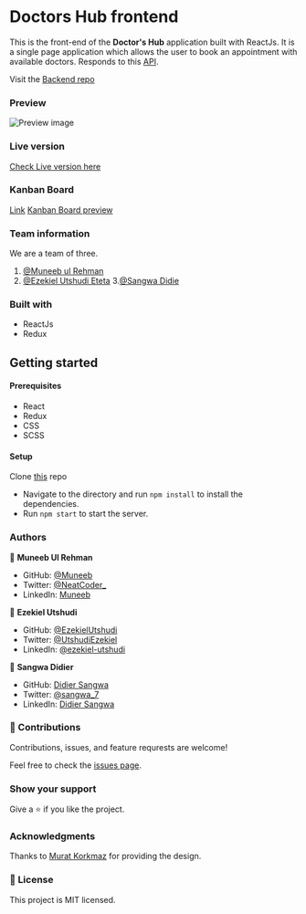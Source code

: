 # Doctors Hub frontend

This is the front-end of the **Doctor's Hub** application built with ReactJs. It is a single page application which allows the user to book an appointment with available doctors. Responds to this [API](https://doctors-hub-backend.herokuapp.com/api).

Visit the [Backend repo](https://github.com/muneebulrehman/doctors-hub-backend)

### Preview

![Preview image](./)

### Live version

[Check Live version here]()

### Kanban Board

[Link](https://github.com/users/muneebulrehman/projects/1)
[Kanban Board preview](https://github.com/muneebulrehman/doctors-hub-backend/issues)

### Team information

We are a team of three.

1. [@Muneeb ul Rehman](https://github.com/muneebulrehman)
2. [@Ezekiel Utshudi Eteta](https://github.com/EzekielUtshudi)
3.[@Sangwa Didie](https://github.com/sangwa7)

### Built with

- ReactJs
- Redux

## Getting started

#### Prerequisites

- React
- Redux
- CSS
- SCSS

#### Setup

Clone [this](git@github.com:muneebulrehman/doctors-hub-frontend.git) repo

- Navigate to the directory and run `npm install` to install the dependencies.
- Run `npm start` to start the server.

### Authors

👤 **Muneeb Ul Rehman**

- GitHub: [@Muneeb](https://github.com/muneebulrehman)
- Twitter: [@NeatCoder\_](https://twitter.com/NeatCoder_)
- LinkedIn: [Muneeb](https://www.linkedin.com/in/muneebulrehman/)

👤 **Ezekiel Utshudi**

- GitHub: [@EzekielUtshudi](https://github.com/EzekielUtshudi)
- Twitter: [@UtshudiEzekiel](https://twitter.com/UtshudiEzekiel)
- LinkedIn: [@ezekiel-utshudi](https://www.linkedin.com/in/ezekiel-utshudi-195782162/)

👤 **Sangwa Didier**

- GitHub: [Didier Sangwa](https://github.com/sangwa7)
- Twitter: [@sangwa_7](https://twitter.com/sangwa_7)
- LinkedIn: [Didier Sangwa](https://www.linkedin.com/in/didier-sangwa)

### 🤝 Contributions

Contributions, issues, and feature requrests are welcome!

Feel free to check the [issues page](https://github.com/muneebulrehman/doctors-hub-frontend/issues).

### Show your support

Give a ⭐ if you like the project.

### Acknowledgments

Thanks to [Murat Korkmaz](https://www.behance.net/gallery/26425031/Vespa-Responsive-Redesign) for providing the design.

### 📝 License

This project is MIT licensed.